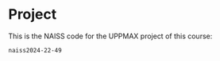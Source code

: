 # Project

This is the NAISS code for the UPPMAX project of this course:

```text
naiss2024-22-49
```
